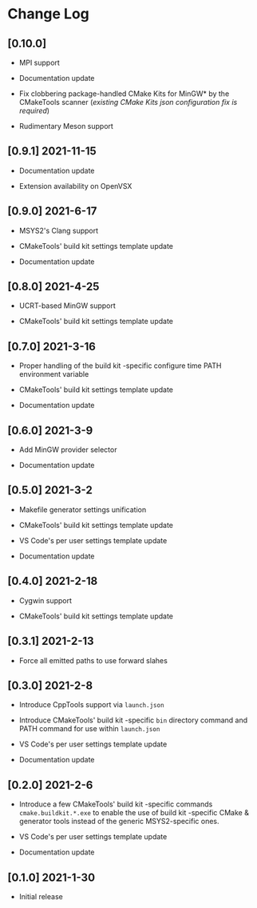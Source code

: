 # Change Log

## [0.10.0]

- MPI support

- Documentation update

- Fix clobbering package-handled CMake Kits for MinGW* by the CMakeTools scanner (_existing CMake Kits json configuration fix is required_)

- Rudimentary Meson support

## [0.9.1] 2021-11-15

- Documentation update

- Extension availability on OpenVSX

## [0.9.0] 2021-6-17

- MSYS2's Clang support

- CMakeTools' build kit settings template update

- Documentation update

## [0.8.0] 2021-4-25

- UCRT-based MinGW support

- CMakeTools' build kit settings template update

## [0.7.0] 2021-3-16

- Proper handling of the build kit -specific configure time PATH environment variable

- CMakeTools' build kit settings template update

- Documentation update

## [0.6.0] 2021-3-9

- Add MinGW provider selector

- Documentation update

## [0.5.0] 2021-3-2

- Makefile generator settings unification

- CMakeTools' build kit settings template update

- VS Code's per user settings template update

- Documentation update

## [0.4.0] 2021-2-18

- Cygwin support

- CMakeTools' build kit settings template update

## [0.3.1] 2021-2-13

- Force all emitted paths to use forward slahes

## [0.3.0] 2021-2-8

- Introduce CppTools support via `launch.json`

- Introduce CMakeTools' build kit -specific `bin` directory command and PATH command for use within `launch.json`

- VS Code's per user settings template update

- Documentation update

## [0.2.0] 2021-2-6

- Introduce a few CMakeTools' build kit -specific commands `cmake.buildkit.*.exe` to enable the use of build kit -specific CMake & generator tools instead of the generic MSYS2-specific ones.

- VS Code's per user settings template update

- Documentation update

## [0.1.0] 2021-1-30

- Initial release